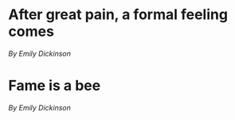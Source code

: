 # After great pain, a formal feeling comes

*By Emily Dickinson*

# Fame is a bee

*By Emily Dickinson*
